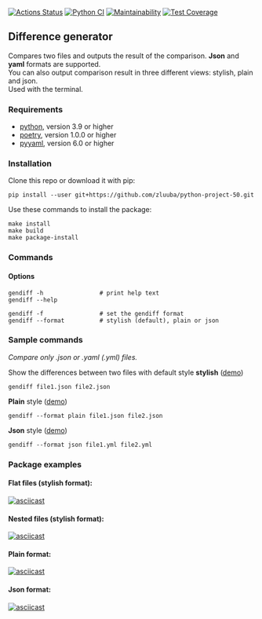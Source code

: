 [![Actions Status](https://github.com/zluuba/python-project-50/workflows/hexlet-check/badge.svg)](https://github.com/zluuba/python-project-50/actions) 
[![Python CI](https://github.com/zluuba/python-project-50/actions/workflows/pyci.yml/badge.svg)](https://github.com/zluuba/python-project-50/actions/workflows/pyci.yml)
[![Maintainability](https://api.codeclimate.com/v1/badges/83963175416f052072a8/maintainability)](https://codeclimate.com/github/zluuba/python-project-50/maintainability) 
[![Test Coverage](https://api.codeclimate.com/v1/badges/83963175416f052072a8/test_coverage)](https://codeclimate.com/github/zluuba/python-project-50/test_coverage)


## Difference generator
Compares two files and outputs the result of the comparison. **Json** and **yaml** formats are supported. </br>
You can also output comparison result in three different views: stylish, plain and json. </br>
Used with the terminal. </br>


### Requirements
- [python](https://www.python.org/), version 3.9 or higher
- [poetry](https://python-poetry.org/), version 1.0.0 or higher
- [pyyaml](https://pyyaml.org/), version 6.0 or higher


### Installation 

Clone this repo or download it with pip:
```ch
pip install --user git+https://github.com/zluuba/python-project-50.git
```

Use these commands to install the package:
```ch
make install
make build
make package-install
```

### Commands
#### Options

```ch
gendiff -h                # print help text
gendiff --help

gendiff -f                # set the gendiff format
gendiff --format          # stylish (default), plain or json
```

### Sample commands
*Compare only .json or .yaml (.yml) files.* </br>

Show the differences between two files with default style **stylish**
([demo](https://github.com/zluuba/python-project-50#nested-files-stylish-format))
```ch
gendiff file1.json file2.json
```

**Plain** style
([demo](https://github.com/zluuba/python-project-50#plain-format))
```ch
gendiff --format plain file1.json file2.json
```

**Json** style
([demo](https://github.com/zluuba/python-project-50#json-format))
```ch
gendiff --format json file1.yml file2.yml
```


### Package examples

#### Flat files (stylish format):
[![asciicast](https://asciinema.org/a/V8EMBZ8dyIeVdGrgz5yOiY7tk.svg)](https://asciinema.org/a/V8EMBZ8dyIeVdGrgz5yOiY7tk)


#### Nested files (stylish format):
[![asciicast](https://asciinema.org/a/arUl8ZVGSi4hzsnaNf0nKwjZL.svg)](https://asciinema.org/a/arUl8ZVGSi4hzsnaNf0nKwjZL)


#### Plain format:
[![asciicast](https://asciinema.org/a/0V1KMW2AuUasLxNQ9ty6E11GO.svg)](https://asciinema.org/a/0V1KMW2AuUasLxNQ9ty6E11GO)


#### Json format:
[![asciicast](https://asciinema.org/a/gw9tuHOGEz1h62BLssHnVwiNf.svg)](https://asciinema.org/a/gw9tuHOGEz1h62BLssHnVwiNf)